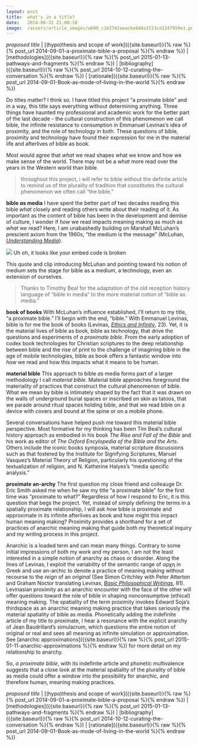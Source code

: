 ```yaml
---
layout:	post
title:	what's in a title?
date:	2014-08-31 21:00:18
image:	/assets/article_images/w600_c162742aeacbe8d4a3723cd1347959e1.png
---
```

*proposed title* | [(hypo)thesis and scope of work]({{site.baseurl}}{% raw %}{% post_url 2014-09-01-a-proximate-bible-a-proposal %}{% endraw %}) | [methodologies]({{site.baseurl}}{% raw %}{% post_url 2015-01-13-pathways-and-fragments %}{% endraw %}) | [bibliography]({{site.baseurl}}{% raw %}{% post_url 2014-10-12-curating-the-conversation %}{% endraw %}) | [rationale]({{site.baseurl}}{% raw %}{% post_url 2014-09-01-Book-as-mode-of-living-in-the-world %}{% endraw %})

Do titles matter? I think so. I have titled this project “a proximate bible” and in a way, this title says everything without determining anything. Three things have haunted my professional and academic work for the better part of the last decade - the cultural construction of this phenomenon we call bible, the infinite resistance to consumption in Emmanuel Levinas’s idea of proximity, and the role of technology in both. These questions of bible, proximity and technology have found their expression for me in the material life and afterlives of bible as book.

Most would agree that *what* we read shapes what we know and how we make sense of the world. There may not be a *what* more read over the years in the Western world than bible.

> throughout this project, i will refer to bible without the definite article to remind us of the plurality of tradition that constitutes the cultural phenomenon we often call “the bible.”

**bible *as* media**
I have spent the better part of two decades reading this bible *what* closely and reading others write about their reading of it. As important as the content of bible has been in the development and demise of culture, I wonder if *how* we read impacts meaning making as much as *what* we read? Here, I am unabashedly building on Marshall McLuhan’s prescient axiom from the 1960s, “the medium is the message” (McLuhan, [*Understanding Media*](http://amzn.com/B00DIEZI7U)).

![]({{site.baseurl}}/assets/article_images/w600_c162742aeacbe8d4a3723cd1347959e1.png)
Uh oh, it looks like your embed code is broken

This quote and clip introducing McLuhan and pointing toward his notion of medium sets the stage for bible as a medium, a technology, even an extension of ourselves.

> Thanks to Timothy Beal for the adaptation of the old reception history language of “bible in media” to the more material notion of “bible as media.”

**book of books**
With McLuhan’s influence established, I’ll return to my title, “a proximate bible.” I’ll begin with the end, “bible.” With Emmanuel Levinas, bible is for me the book of books (Levinas, [*Ethics and Infinity*](http://books.google.com/books/about/Ethics_and_Infinity.html?id=jvTfAAAAMAAJ), 23). Yet, it is the material lives of bible as book, bible as technology, that drive the questions and experiments of *a proximate bible*. From the early adoption of codex book technologies for Christian scriptures to the deep relationship between bible and the rise of print to the challenge of imagining bible in the age of mobile technologies, bible as book offers a fantastic window into *how* we read and how this impacts what it means to be human.

**material bible**
This approach to bible *as* media forms part of a larger methodology I call *material bible*. Material bible approaches foreground the materiality of practices that construct the cultural phenomenon of bible. What we mean by bible is intimately shaped by the fact that it was drawn on the walls of underground burial spaces or inscribed on skin as tatoos, that we parade around ritual spaces holding bible, and that we read bible on a device with covers and bound at the spine or on a mobile phone.

Several conversations have helped push me toward this material bible perspective. Most formative for my thinking has been Tim Beal’s cultural history approach as embodied in his book *The Rise and Fall of the Bible* and his work as editor of *The Oxford Encylopedia of the Bible and the Arts*. Others include the iconic books symposia, material scripture discussions such as that fostered by the Institute for Signifying Scriptures, Manuel Vasquez’s Material Theory of Religion, particularly his questioning of the textualization of religion, and N. Katherine Halyes’s “media specific analysis.”

**proximate an-archy**
The first question my close friend and colleauge Dr. Eric Smith asked me when he saw my title “a proximate bible” for the first time was “proximate to what?” Regardless of how I respond to Eric, it is this question that begs the project. Yet, instead of simply defining the terms in a spatially proximate relationship, I will ask *how* bible is proximate and *a*pproximate in its infinite afterlives as book and how might this impact human meaning making? Proximity provides a shorthand for a set of practices of anarchic meaning making that guide both my theoretical inquiry and my writing process in this project.

Anarchic is a loaded term and can mean many things. Contrary to some initial impressions of both my work and my person, I am not the least interested in a simple notion of anarchy as chaos or disorder. Along the lines of Levinas, I exploit the variability of the semantic range of αρχη in Greek and use an-archic to denote a practice of meaning making without recourse to the *reign* of an *original* (See Simon Critchley with Peter Atterton and Graham Noctor translating Levinas, [*Basic Philosophical Writings*](http://amzn.com/0253210798), 81). Levinasian proximity as an anarchic encounter with the face of the other will offer questions toward the role of bible in shaping nonconsumptive (ethical) meaning making. The spatiality of the term proximity invokes Edward Soja’s thirdspace as an anarchic meaning making practice that takes seriously the material spatiality of bible as media. Phonetically adding the indefinite article of my title to proximate, I hear a resonance with the explicit anarchy of Jean Baudrillard’s simulacrum, which questions the entire notion of original or real and sees all meaning as infinite simulation or approximation. See [anarchic approximations]({{site.baseurl}}{% raw %}{% post_url 2015-01-11-anarchic-approximations %}{% endraw %}) for more detail on my relationship to anarchy.

So, *a proximate bible*, with its indefinite article and phonetic multivalence suggests that a close look at the material spatiality of the plurality of bible as media could offer a window into the possibility for anarchic, and therefore human, meaning making practices.

*proposed title* | [(hypo)thesis and scope of work]({{site.baseurl}}{% raw %}{% post_url 2014-09-01-a-proximate-bible-a-proposal %}{% endraw %}) | [methodologies]({{site.baseurl}}{% raw %}{% post_url 2015-01-13-pathways-and-fragments %}{% endraw %}) | [bibliography]({{site.baseurl}}{% raw %}{% post_url 2014-10-12-curating-the-conversation %}{% endraw %}) | [rationale]({{site.baseurl}}{% raw %}{% post_url 2014-09-01-Book-as-mode-of-living-in-the-world %}{% endraw %})
